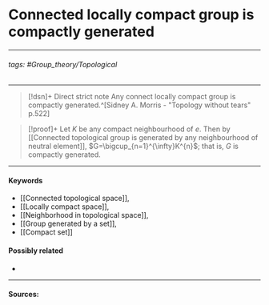 # Connected locally compact group is compactly generated
***
###### tags: #Group_theory/Topological 
***
>[!dsn]+ Direct strict note
>Any connect locally compact group is compactly generated.^[Sidney A. Morris - "Topology without tears" p.522]

>[!proof]+
>Let $K$ be any compact neighbourhood of $e$. Then by [[Connected topological group is generated by any neighbourhood of neutral element]], $G=\bigcup_{n=1}^{\infty}K^{n}$; that is, $G$ is compactly generated.

***
#### Keywords
- [[Connected topological space]],
- [[Locally compact space]],
- [[Neighborhood in topological space]],
- [[Group generated by a set]],
- [[Compact set]]
#### Possibly related
- 
***
#### Sources: